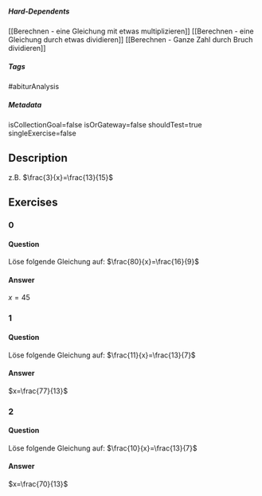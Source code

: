 ##### Hard-Dependents
[[Berechnen - eine Gleichung mit etwas multiplizieren]]
[[Berechnen - eine Gleichung durch etwas dividieren]]
[[Berechnen - Ganze Zahl durch Bruch dividieren]]
##### Tags
#abiturAnalysis
##### Metadata
isCollectionGoal=false
isOrGateway=false
shouldTest=true
singleExercise=false
## Description
z.B. $\frac{3}{x}=\frac{13}{15}$ 
## Exercises
### 0
#### Question
Löse folgende Gleichung auf: $\frac{80}{x}=\frac{16}{9}$
#### Answer
$x=45$
### 1
#### Question
Löse folgende Gleichung auf: $\frac{11}{x}=\frac{13}{7}$
#### Answer
$x=\frac{77}{13}$
### 2
#### Question
Löse folgende Gleichung auf: $\frac{10}{x}=\frac{13}{7}$
#### Answer
$x=\frac{70}{13}$
